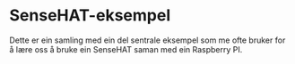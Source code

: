 # SenseHAT-eksempel
Dette er ein samling med ein del sentrale eksempel som me ofte bruker for å
lære oss å bruke ein SenseHAT saman med ein Raspberry PI.
